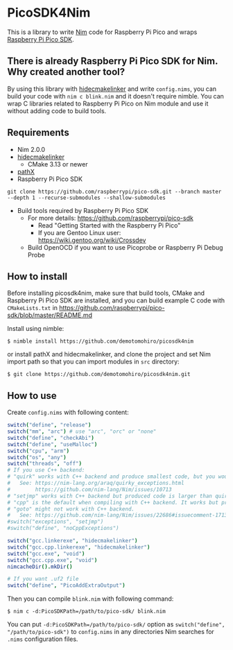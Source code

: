 # PicoSDK4Nim
This is a library to write [Nim](https://nim-lang.org) code for Raspberry Pi Pico and wraps [Raspberry Pi Pico SDK](https://github.com/raspberrypi/pico-sdk).

## There is already Raspberry Pi Pico SDK for Nim. Why created another tool?
By using this library with [hidecmakelinker](https://github.com/demotomohiro/hidecmakelinker) and write `config.nims`, you can build your code with `nim c blink.nim` and it doesn't require nimble.
You can wrap C libraries related to Raspberry Pi Pico on Nim module and use it without adding code to build tools.

## Requirements
- Nim 2.0.0
- [hidecmakelinker](https://github.com/demotomohiro/hidecmakelinker)
    - CMake 3.13 or newer
- [pathX](https://github.com/demotomohiro/pathX)
- Raspberry Pi Pico SDK
```console
git clone https://github.com/raspberrypi/pico-sdk.git --branch master --depth 1 --recurse-submodules --shallow-submodules
```
- Build tools required by Raspberry Pi Pico SDK
    - For more details: https://github.com/raspberrypi/pico-sdk
        - Read "Getting Started with the Raspberry Pi Pico"
        - If you are Gentoo Linux user: https://wiki.gentoo.org/wiki/Crossdev
    - Build OpenOCD if you want to use Picoprobe or Raspberry Pi Debug Probe

## How to install
Before installing picosdk4nim, make sure that build tools, CMake and Raspberry Pi Pico SDK are installed, and you can build example C code with `CMakeLists.txt` in https://github.com/raspberrypi/pico-sdk/blob/master/README.md

Install using nimble:
```console
$ nimble install https://github.com/demotomohiro/picosdk4nim
```
or install pathX and hidecmakelinker, and clone the project and set Nim import path so that you can import modules in `src` directory:
```console
$ git clone https://github.com/demotomohiro/picosdk4nim.git
```

## How to use
Create `config.nims` with following content:
```nim
switch("define", "release")
switch("mm", "arc") # use "arc", "orc" or "none"
switch("define", "checkAbi")
switch("define", "useMalloc")
switch("cpu", "arm")
switch("os", "any")
switch("threads", "off")
# If you use C++ backend:
# "quirk" works with C++ backend and produce smallest code, but you would better to learn how it works.
#   See: https://nim-lang.org/araq/quirky_exceptions.html
#        https://github.com/nim-lang/Nim/issues/10713
# "setjmp" works with C++ backend but produced code is larger than quirk. It needs `switch("define", "noCppExceptions")`.
# "cpp" is the default when compiling with C++ backend. It works but produces largest code. You might need to use this when using C++ libraries that throw C++ exceptions.
# "goto" might not work with C++ backend.
#   See: https://github.com/nim-lang/Nim/issues/22686#issuecomment-1713374179
#switch("exceptions", "setjmp")
#switch("define", "noCppExceptions")

switch("gcc.linkerexe", "hidecmakelinker")
switch("gcc.cpp.linkerexe", "hidecmakelinker")
switch("gcc.exe", "void")
switch("gcc.cpp.exe", "void")
nimcacheDir().mkDir()

# If you want .uf2 file
switch("define", "PicoAddExtraOutput")
```

Then you can compile `blink.nim` with following command:
```console
$ nim c -d:PicoSDKPath=/path/to/pico-sdk/ blink.nim
```
You can put `-d:PicoSDKPath=/path/to/pico-sdk/` option as `switch("define", "/path/to/pico-sdk")` to `config.nims` in any directories Nim searches for `.nims` configuration files.
